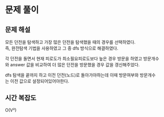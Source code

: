 # 문제 풀이

## 문제 해설
모든 던전을 탐색하고 가장 많은 던전을 탐색했을 때의 경우를 선택하였다. 
<br> 즉, 완전탐색 기법을 사용하였고 그 중 dfs 방식으로 해결하였다.

<p> 각 던전을 돌면서 현재 피로도가 최소필요피로도보다 높은 경우 방문을 하였고 방문개수와 answer 값을 비교하여 더 많은 던전을 방문했을 경우 값을 갱신해주었다.

<p> dfs 탐색을 끝까지 하고 이전 던전(노드)로 돌아가야하는데 이때 방문여부와 방문개수는 이전 값으로 설정되어있어야한다.

## 시간 복잡도
O(V²)